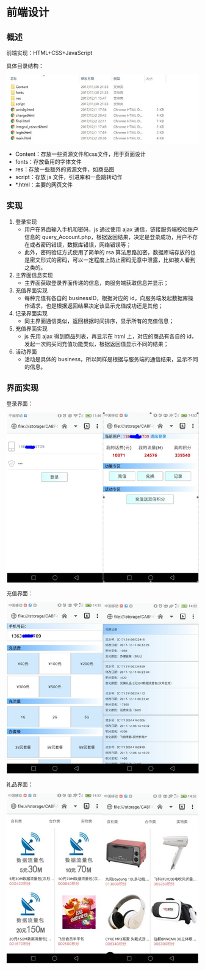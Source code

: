 # 前端设计

## 概述

前端实现：HTML+CSS+JavaScript

具体目录结构：

![前端目录](../images/前端目录.png)

- Content：存放一些资源文件和css文件，用于页面设计
- fonts：存放备用的字体文件
- res：存放一些额外的资源文件，如商品图
- script：存放 js 文件，引进库和一些跳转动作
- *.html：主要的网页文件

## 实现

1. 登录实现
   - 用户在界面输入手机和密码，js 通过使用 ajax 通信，链接服务端校验账户信息的 query_Account.php，根据返回结果，决定是登录成功，用户不存在或者密码错误，数据库错误，网络错误等；
   - 此外，密码验证方式使用了简单的 rsa 算法思路加密，数据库端存放的也是密文形式的密码，可以一定程度上防止密码无意中泄露，比如被人看到之类的。
2. 主界面信息实现
   - 主界面获取登录界面传递的信息，向服务端获取信息并显示；
3. 充值界面实现
   - 每种充值有各自的 businessID，根据对应的 id，向服务端发起数据库操作请求，也是根据返回结果决定该显示充值成功还是其他；
4. 记录界面实现
   - 同主界面通信类似，返回根据时间排序，显示所有的充值信息；
5. 充值界面实现
   - js 先用 ajax 得到商品列表，再显示在 html 上，对应的商品有各自的 id，发起一次购买同充值功能类似，根据返回值显示不同的结果；
6. 活动界面
   - 活动是具体的 business，所以同样是根据与服务端的通信结果，显示不同的信息。

## 界面实现

登录界面：

![登录界面](../images/界面1.png)

充值界面：

![充值界面](../images/界面2.png)

礼品界面：

![礼品界面](../images/界面3.png)
